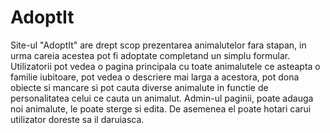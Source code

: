 # AdoptIt

Site-ul "AdoptIt" are drept scop prezentarea animalutelor fara stapan, in urma careia acestea pot fi adoptate completand un simplu formular. Utilizatorii pot vedea o pagina principala cu toate animalutele ce asteapta o familie iubitoare, pot vedea o descriere mai larga a acestora, pot dona obiecte si mancare si pot cauta diverse animalute in functie de personalitatea celui ce cauta un animalut. Admin-ul paginii, poate adauga noi animalute, le poate sterge si edita. De asemenea el poate hotari carui utilizator doreste sa il daruiasca.